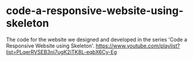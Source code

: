 # code-a-responsive-website-using-skeleton
The code for the website we designed and developed in the series 'Code a Responsive Website using Skeleton'. https://www.youtube.com/playlist?list=PLqerRVSEB3ni7ugK2iTK8L-eqbX6Cy-Eg

